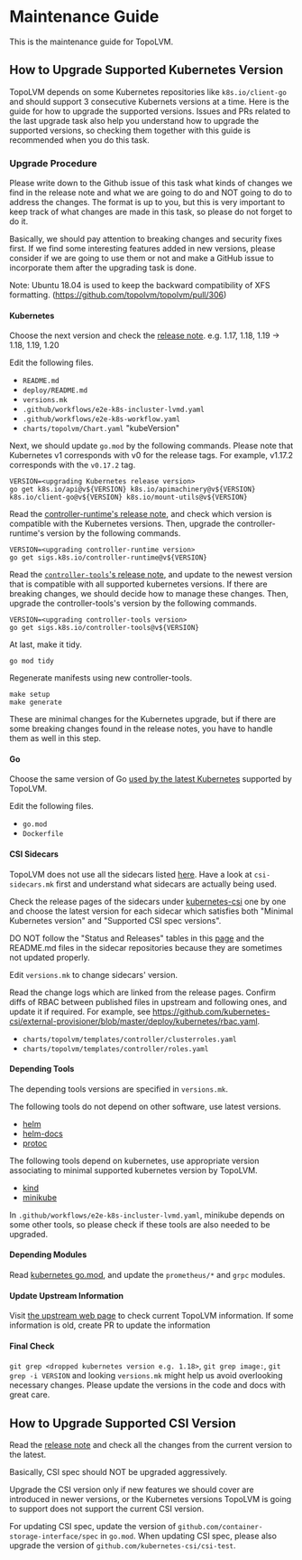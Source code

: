 # Maintenance Guide

This is the maintenance guide for TopoLVM.

## How to Upgrade Supported Kubernetes Version

TopoLVM depends on some Kubernetes repositories like `k8s.io/client-go` and should support 3 consecutive Kubernets versions at a time.
Here is the guide for how to upgrade the supported versions.
Issues and PRs related to the last upgrade task also help you understand how to upgrade the supported versions,
so checking them together with this guide is recommended when you do this task.

### Upgrade Procedure

Please write down to the Github issue of this task what kinds of changes we find in the release note and what we are going to do and NOT going to do to address the changes.
The format is up to you, but this is very important to keep track of what changes are made in this task, so please do not forget to do it.

Basically, we should pay attention to breaking changes and security fixes first.
If we find some interesting features added in new versions, please consider if we are going to use them or not and make a GitHub issue to incorporate them after the upgrading task is done.

Note: Ubuntu 18.04 is used to keep the backward compatibility of XFS formatting. (<https://github.com/topolvm/topolvm/pull/306>)

#### Kubernetes

Choose the next version and check the [release note](https://kubernetes.io/docs/setup/release/notes/). e.g. 1.17, 1.18, 1.19 -> 1.18, 1.19, 1.20

Edit the following files.

- `README.md`
- `deploy/README.md`
- `versions.mk`
- `.github/workflows/e2e-k8s-incluster-lvmd.yaml`
- `.github/workflows/e2e-k8s-workflow.yaml`
- `charts/topolvm/Chart.yaml` "kubeVersion"

Next, we should update `go.mod` by the following commands.
Please note that Kubernetes v1 corresponds with v0 for the release tags. For example, v1.17.2 corresponds with the `v0.17.2` tag.

```console
VERSION=<upgrading Kubernetes release version>
go get k8s.io/api@v${VERSION} k8s.io/apimachinery@v${VERSION} k8s.io/client-go@v${VERSION} k8s.io/mount-utils@v${VERSION}
```

Read the [controller-runtime's release note](https://github.com/kubernetes-sigs/controller-runtime/releases), and check which version is compatible with the Kubernetes versions.
Then, upgrade the controller-runtime's version by the following commands.

```console
VERSION=<upgrading controller-runtime version>
go get sigs.k8s.io/controller-runtime@v${VERSION}
```

Read the [`controller-tools`'s release note](https://github.com/kubernetes-sigs/controller-tools/releases), and update to the newest version that is compatible with all supported kubernetes versions. If there are breaking changes, we should decide how to manage these changes.
Then, upgrade the controller-tools's version by the following commands.

```console
VERSION=<upgrading controller-tools version>
go get sigs.k8s.io/controller-tools@v${VERSION}
```

At last, make it tidy.

```console
go mod tidy
```

Regenerate manifests using new controller-tools.

```console
make setup
make generate
```

These are minimal changes for the Kubernetes upgrade, but if there are some breaking changes found in the release notes, you have to handle them as well in this step.

#### Go

Choose the same version of Go [used by the latest Kubernetes](https://github.com/kubernetes/kubernetes/blob/master/go.mod) supported by TopoLVM.

Edit the following files.

- `go.mod`
- `Dockerfile`

#### CSI Sidecars

TopoLVM does not use all the sidecars listed [here](https://kubernetes-csi.github.io/docs/sidecar-containers.html).
Have a look at `csi-sidecars.mk` first and understand what sidecars are actually being used.

Check the release pages of the sidecars under [kubernetes-csi](https://github.com/kubernetes-csi) one by one and choose the latest version for each sidecar which satisfies both "Minimal Kubernetes version" and "Supported CSI spec versions".

DO NOT follow the "Status and Releases" tables in this [page](https://kubernetes-csi.github.io/docs/sidecar-containers.html) and the README.md files in the sidecar repositories because they are sometimes not updated properly.

Edit `versions.mk` to change sidecars' version.

Read the change logs which are linked from the release pages.
Confirm diffs of RBAC between published files in upstream and following ones, and update it if required.
For example, see <https://github.com/kubernetes-csi/external-provisioner/blob/master/deploy/kubernetes/rbac.yaml>.

- `charts/topolvm/templates/controller/clusterroles.yaml`
- `charts/topolvm/templates/controller/roles.yaml`

#### Depending Tools

The depending tools versions are specified in `versions.mk`.

The following tools do not depend on other software, use latest versions.

- [helm](https://github.com/helm/helm/releases)
- [helm-docs](https://github.com/norwoodj/helm-docs/releases)
- [protoc](https://github.com/protocolbuffers/protobuf/releases)

The following tools depend on kubernetes, use appropriate version associating to minimal supported kubernetes version by TopoLVM.

- [kind](https://github.com/kubernetes-sigs/kind/releases)
- [minikube](https://github.com/kubernetes/minikube/releases)

In `.github/workflows/e2e-k8s-incluster-lvmd.yaml`, minikube depends on some other tools,
so please check if these tools are also needed to be upgraded.

#### Depending Modules

Read [kubernetes go.mod](https://github.com/kubernetes/kubernetes/blob/master/go.mod), and update the `prometheus/*` and `grpc` modules.

#### Update Upstream Information

Visit [the upstream web page](https://kubernetes-csi.github.io/docs/drivers.html) to check current TopoLVM information. If some information is old, create PR to update the information

#### Final Check

`git grep <dropped kubernetes version e.g. 1.18>`, `git grep image:`, `git grep -i VERSION` and looking `versions.mk` might help us avoid overlooking necessary changes.
Please update the versions in the code and docs with great care.

## How to Upgrade Supported CSI Version

Read the [release note](https://github.com/container-storage-interface/spec/releases) and check all the changes from the current version to the latest.

Basically, CSI spec should NOT be upgraded aggressively.

Upgrade the CSI version only if new features we should cover are introduced in newer versions, or the Kubernetes versions TopoLVM is going to support does not support the current CSI version.

For updating CSI spec, update the version of `github.com/container-storage-interface/spec` in `go.mod`.
When updating CSI spec, please also upgrade the version of `github.com/kubernetes-csi/csi-test`.
